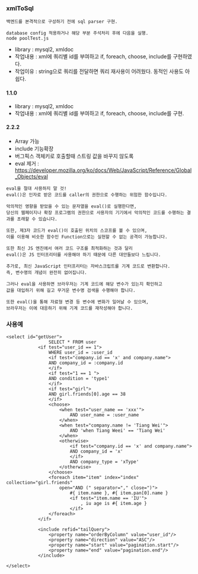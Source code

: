 ### xmlToSql
```
백엔드를 본격적으로 구성하기 전에 sql parser 구현.

database config 적용하거나 해당 부분 주석처리 후에 다음을 실행. 
node poolTest.js
```
- library :  mysql2, xmldoc
- 작업내용 :  xml에 쿼리별 id를 부여하고 if, foreach, choose, include를 구현하였다.
- 작업이유 : string으로 쿼리를 전달하면 쿼리 재사용이 어려웠다. 동적인 사용도 아쉽다.

#### 1.1.0
- library :  mysql2, xmldoc
- 작업내용 : xml에 쿼리별 id를 부여하고 if, foreach, choose, include를 구현.

#### 2.2.2
- Array 가능
- include 기능확장
- 버그픽스 객체키로 호출할때 스트링 값을 바꾸지 않도록
- eval 제거 : https://developer.mozilla.org/ko/docs/Web/JavaScript/Reference/Global_Objects/eval
```
eval을 절대 사용하지 말 것!
eval()은 인자로 받은 코드를 caller의 권한으로 수행하는 위험한 함수입니다. 

악의적인 영향을 받았을 수 있는 문자열을 eval()로 실행한다면, 
당신의 웹페이지나 확장 프로그램의 권한으로 사용자의 기기에서 악의적인 코드를 수행하는 결과를 초래할 수 있습니다. 

또한, 제3자 코드가 eval()이 호출된 위치의 스코프를 볼 수 있으며, 
이를 이용해 비슷한 함수인 Function으로는 실현할 수 없는 공격이 가능합니다.

또한 최신 JS 엔진에서 여러 코드 구조를 최적화하는 것과 달리 
eval()은 JS 인터프리터를 사용해야 하기 때문에 다른 대안들보다 느립니다.

추가로, 최신 JavaScript 인터프리터는 자바스크립트를 기계 코드로 변환합니다. 
즉, 변수명의 개념이 완전히 없어집니다. 

그러나 eval을 사용하면 브라우저는 기계 코드에 해당 변수가 있는지 확인하고 
값을 대입하기 위해 길고 무거운 변수명 검색을 수행해야 합니다. 

또한 eval()을 통해 자료형 변경 등 변수에 변화가 일어날 수 있으며, 
브라우저는 이에 대응하기 위해 기계 코드를 재작성해야 합니다.
```

### 사용예
```
<select id="getUser">
				SELECT * FROM user
			<if test="user_id == 1">
				WHERE user_id = :user_id
				<if test="company.id == 'x' and company.name">
				AND company_id = :company.id
				</if>
				<if test="1 == 1 ">
				AND condition = 'type1'
				</if>
				<if test="girl">
				AND girl.friends[0].age == 38
				</if>
				<choose>
					<when test="user_name == 'xxx'">
						AND user_name = :user_name
					</when>
					<when test="company.name != 'Tiang Wei'">
						AND 'when Tiang Weei' == 'Tiang Wei'
					</when>
					<otherwise>
						<if test="company.id == 'x' and company.name">
						AND company_id = 'x'
						</if>
						AND company_type = 'xType'
					</otherwise>
				</choose>
				<foreach item="item" index="index" collection="girl.friends" 
					open="AND (" separator="," close=")">
						#{ item.name }, #{ item.pan[0].name }
						<if test="item.name == 'IU'">
							, iu age is #{ item.age }
						</if>
				</foreach>
			</if>

			<include refid="tailQuery">
				<property name="orderByColumn" value="user_id"/>
				<property name="direction" value="ASC"/>
				<property name="start" value="pagination.start"/>
				<property name="end" value="pagination.end"/>
			</include>
			
</select>
```


